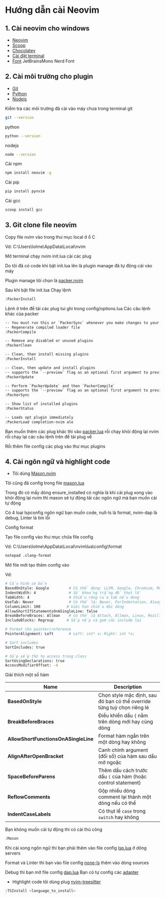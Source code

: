 # Hướng dẫn cài Neovim
## 1. Cài neovim cho windows
- [Neovim](https://github.com/neovim/neovim/releases)
- [Scoop](https://scoop.sh/)
- [Chocolatey](https://chocolatey.org/install)
- [Cài đặt terminal](https://github.com/mihkhoi/dotfiles/tree/master/terminal)
- [Font](https://www.nerdfonts.com/font-downloads) JetBrainsMono Nerd Font
  
## 2. Cài môi trường cho plugin
- [Git](https://git-scm.com/downloads)
- [Python](https://www.python.org/downloads/)
- [Nodejs](https://nodejs.org/en/download)

Kiểm tra các môi trường đã cài vào máy chưa trong terminal
git
  ```sh
  git --version
  ```
  python
  ```sh
  python --version
  ```
  nodejs
  ```sh
  node --version
  ```

Cài npm
  ```sh
  npm install neovim -g
  ```
Cài pip
  ```sh
  pip install pynvim
  ```
Cài gcc
```sh
scoop install gcc
```
## 3. Git clone file neovim
Copy file nvim vào trong thư mục local ở ổ C

Vd: C:\Users\lolme\AppData\Local\nvim

Mở terminal chạy nvim init.lua cài các plug 

Do tôi đã có code khi bật init.lua lên là plugin manage đã tự động cài vào máy

Plugin manage tôi chọn là [packer.nvim](https://github.com/wbthomason/packer.nvim)

Sau khi bật file init.lua Chạy lệnh
```sh
:PackerInstall
```
Lệnh ở trên để tải các plug tui ghi trong config/options.lua
Các câu lệnh khác của packer
```sh
-- You must run this or `PackerSync` whenever you make changes to your plugin configuration
-- Regenerate compiled loader file
:PackerCompile

-- Remove any disabled or unused plugins
:PackerClean

-- Clean, then install missing plugins
:PackerInstall

-- Clean, then update and install plugins
-- supports the `--preview` flag as an optional first argument to preview updates
:PackerUpdate

-- Perform `PackerUpdate` and then `PackerCompile`
-- supports the `--preview` flag as an optional first argument to preview updates
:PackerSync

-- Show list of installed plugins
:PackerStatus

-- Loads opt plugin immediately
:PackerLoad completion-nvim ale
```
Bạn muốn thêm các plug khác thì vào [packer.lua](https://github.com/mihkhoi/dotfiles/blob/master/neovim/nvim/lua/config/packer.lua) rồi chạy khỏi động lại nvim rồi chạy lại các câu lệnh trên để tải plug về

Rồi thêm file config các plug vào thư mục plugins
## 4. Cài ngôn ngữ và highlight code
- Tôi dùng [Mason.nvim](https://github.com/mason-org/mason.nvim)

Tôi cũng đã config trong file [mason.lua](https://github.com/mihkhoi/dotfiles/blob/master/neovim/nvim/lua/plugins/mason.lua)

Trong đó có mấy dòng ensure_installed có nghĩa là khi cài plug xong vào khỏi động lại nvim thì mason sẽ tự động tải các ngôn ngữ mà bạn muốn cài tự động

Có 4 loại lspconfig ngôn ngữ bạn muốn code, null-ls là format, nvim-dap là debug, Linter là tìm lỗi

Config format

Tạo file config vào thư mục chứa file config

Vd: C:\Users\lolme\AppData\Local\nvim\lua\config\format

```sh
notepad .clang-format
```
Mở file mới tạo thêm config vào

Vd:

```sh
# Cấu hình cơ bản
BasedOnStyle: Google         # Có thể dùng: LLVM, Google, Chromium, Mozilla, WebKit, Microsoft
IndentWidth: 4               # Số khoảng trắng để thụt lề
TabWidth: 4                  # Chiều rộng của tab nếu dùng
UseTab: Never                # Có thể là: Never, ForIndentation, Always
ColumnLimit: 100            # Giới hạn chiều dài dòng
AllowShortIfStatementsOnASingleLine: false
BreakBeforeBraces: Allman    # Có thể là Attach, Allman, Linux, Mozilla, Stroustrup, WebKit
IncludeBlocks: Regroup      # Sắp xếp và gom các include lại

# Format cho pointer/reference
PointerAlignment: Left       # Left: int* x; Right: int *x;

# Sort includes
SortIncludes: true

# Sắp xếp thứ tự access trong class
SortUsingDeclarations: true
AccessModifierOffset: -4
```
Giải thích một số hàm

| **Name**                          | **Description**                                                             |
|----------------------------------|-----------------------------------------------------------------------------|
| **BasedOnStyle**                 | Chọn style mặc định, sau đó bạn có thể override từng tuỳ chọn riêng lẻ     |
| **BreakBeforeBraces**            | Điều khiển dấu `{` nằm trên dòng mới hay cùng dòng                         |
| **AllowShortFunctionsOnASingleLine** | Format hàm ngắn trên một dòng hay không                                    |
| **AlignAfterOpenBracket**        | Canh chỉnh argument (đối số) của hàm sau dấu mở ngoặc                      |
| **SpaceBeforeParens**            | Thêm dấu cách trước dấu `(` của hàm (hoặc control statement)               |
| **ReflowComments**               | Gộp nhiều dòng comment lại thành một dòng nếu có thể                       |
| **IndentCaseLabels**             | Có thụt lề `case` trong `switch` hay không                                 |

Bạn không muốn cài tự động thì có cài thủ công 
```sh
:Mason
```
Khi cài xong ngôn ngữ thì bạn phải thêm vào file config [lsp.lua](https://github.com/mihkhoi/dotfiles/blob/master/neovim/nvim/lua/plugins/lsp.lua) ở dông servers

Format và Linter thì bạn vào file config [none-ls](https://github.com/mihkhoi/dotfiles/blob/master/neovim/nvim/lua/plugins/none-ls.lua) thêm vào dòng sources

Debug thì bạn mở file config [dap.lua](https://github.com/mihkhoi/dotfiles/blob/master/neovim/nvim/lua/plugins/dap.lua) Bạn có tự config các [adapter](https://codeberg.org/mfussenegger/nvim-dap/wiki/Debug-Adapter-installation)

- Highlight code tôi dùng plug [nvim-treesitter](https://github.com/nvim-treesitter/nvim-treesitter)

```sh
:TSInstall <language_to_install>
```
